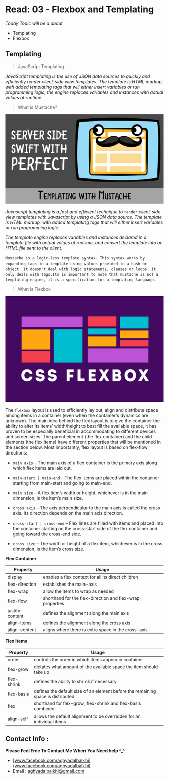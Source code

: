 # Read: 03 - Flexbox and Templating

*Today Topic will be a about*
- Templating 
- Flexbox

## Templating

> JavaScript Templating

*JavaScript templating is the use of JSON data sources to quickly and efficiently render client-side view templates. The template is HTML markup, with added templating tags that will either insert variables or run programming logic; the engine replaces variables and instances with actual values at runtime.*


> What is Mustache?

![maxresdefault](images/maxresdefault.jpg)

*Javascript templating is a fast and efficient technique to* `render` *client-side view templates with Javascript by using a JSON data source. The template is HTML markup, with added templating tags that will either insert variables or run programming logic.*

*The template engine replaces variables and instances declared in a template file with actual values at runtime, and convert the template into an HTML file sent to the client.*

`Mustache is a logic-less template syntax. This syntax works by expanding tags in a template using values provided in a hash or object. It doesn't deal with logic statements, clauses or loops, it only deals with tags.Its is important to note that mustache is not a templating engine, it is a specification for a templating language.`

> What is Flexbox

![flexbox](images/flexbox-css_large.jpg)


The `flexbox` layout is used to efficiently lay out, align and distribute space among items in a container (even when the container's dynamics are unknown). The main idea behind the flex layout is to give the container the ability to alter its items’ width/height to best fill the available space, it has proven to be especially beneficial in accommodating to different devices and screen sizes. The parent element (the flex container) and the child elements (the flex items) have different properties that will be mentioned in the section below. Most importantly, flex layout is based on flex-flow directions:

* `main axis` – The main axis of a flex container is the primary axis along which flex items are laid out.

* `main-start | main-end` – The flex items are placed within the container starting from main-start and going to main-end.

* `main size` – A flex item’s width or height, whichever is in the main dimension, is the item’s main size.

* `cross axis` – The axis perpendicular to the main axis is called the cross axis. Its direction depends on the main axis direction.

* `cross-start | cross-end` – Flex lines are filled with items and placed into the container starting on the cross-start side of the flex container and going toward the cross-end side.

* `cross size` – The width or height of a flex item, whichever is in the cross dimension, is the item’s cross size.

**Flex Container**

| Property       | Usage  |
|-------------------------|----------------------------------------------------------------------------------------------------|
| display       | enables a flex context for all its direct children  |
| flex-direction  | establishes the main-axis  |
| flex-wrap	       | allow the items to wrap as needed  |
| flex-flow	       | shorthand for the flex-direction and flex-wrap properties |
| justify-content  | defines the alignment along the main axis |
| align-items	       | defines the alignment along the cross axis |
| align-content	 | aligns where there is extra space in the cross-axis |



**Flex Items**

| Property       | Usage  |
|-------------------------|----------------------------------------------------------------------------------------------------|
| order	  | controls the order in which items appear in container |
| flex-grow	  | dictates what amount of the available space the item should take up  |
| flex-shrink	  | defines the ability to shrink if necessary  |
| flex-basis | defines the default size of an element before the remaining space is distributed |
| flex  | shorthand for flex-grow, flex-shrink and flex-basis combined |
| align-self	 | allows the default alignment to be overridden for an individual items |




## Contact Info : 
**Please Feel Free To Contact Me When You Need help ^_^**
* [www.facebook.com/aghyadalbalkhi](www.facebook.com/aghyadalbalkhi)
* Email : aghyadalbalkhi@gmail.com

